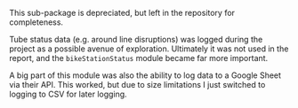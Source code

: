 This sub-package is depreciated, but left in the repository for completeness. 

Tube status data (e.g. around line disruptions) was logged during the project as a possible avenue of exploration. 
Ultimately it was not used in the report, and the `bikeStationStatus` module became far more important. 

A big part of this module was also the ability to log data to a Google Sheet via their API. 
This worked, but due to size limitations I just switched to logging to CSV for later logging. 
